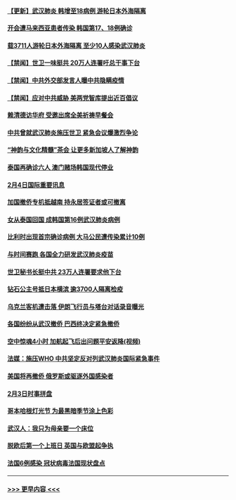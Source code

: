 #### [【更新】武汉肺炎 韩增至18病例 游轮日本外海隔离](../pages/prog202/a102758911.md?t=02051511) 
#### [开会遭马来西亚患者传染 韩国第17、18例确诊](../pages/prog202/a102769600.md?t=02051511) 
#### [载3711人游轮日本外海隔离 至少10人感染武汉肺炎](../pages/prog202/a102769538.md?t=02051511) 
#### [【禁闻】世卫一味挺共 20万人连署吁总干事下台](../pages/prog202/a102769445.md?t=02051511) 
#### [【禁闻】中共外交部发言人曝中共隐瞒疫情](../pages/prog202/a102769400.md?t=02051511) 
#### [【禁闻】应对中共威胁 美两党智库提出近百倡议](../pages/prog202/a102769357.md?t=02051511) 
#### [赖清德访华府  受邀出席全美祈祷早餐会](../pages/prog202/a102769350.md?t=02051511) 
#### [中共曾就武汉肺炎施压世卫 紧急会议爆激烈争论](../pages/prog202/a102769312.md?t=02051511) 
#### [“神韵与文化精髓”茶会 让更多新加坡人了解神韵](../pages/prog202/a102769286.md?t=02051511) 
#### [泰国再确诊六人 澳门赌场韩国现代停业](../pages/prog202/a102769239.md?t=02051511) 
#### [2月4日国际重要讯息](../pages/prog202/a102768884.md?t=02051511) 
#### [加国撤侨专机抵越南 持永居签证者或可撤离](../pages/prog202/a102768877.md?t=02051511) 
#### [女从泰国回国 成韩国第16例武汉肺炎病例](../pages/prog202/a102768669.md?t=02051511) 
#### [比利时出现首宗确诊病例 大马公民遭传染累计10例](../pages/prog202/a102768824.md?t=02051511) 
#### [与时间赛跑 各国全力研发武汉肺炎疫苗](../pages/prog202/a102768738.md?t=02051511) 
#### [世卫秘书长挺中共 23万人连署要求他下台](../pages/prog202/a102768717.md?t=02051511) 
#### [钻石公主号抵日本横滨 逾3700人隔离检疫](../pages/prog202/a102768714.md?t=02051511) 
#### [乌克兰客机遭击落 伊朗飞行员与塔台对话录音曝光](../pages/prog202/a102768645.md?t=02051511) 
#### [各国纷纷从武汉撤侨 巴西终决定紧急撤侨](../pages/prog202/a102768630.md?t=02051511) 
#### [空中惊魂4小时 加航起飞后出问题平安返降(视频)](../pages/prog202/a102768601.md?t=02051511) 
#### [法媒：施压WHO 中共坚定反对列武汉肺炎国际紧急事件](../pages/prog202/a102768584.md?t=02051511) 
#### [美国将再撤侨 俄罗斯或驱逐外国感染者](../pages/prog202/a102768247.md?t=02051511) 
#### [2月3日时事拼盘](../pages/prog202/a102768402.md?t=02051511) 
#### [哥本哈根灯光节 为最黑暗季节涂上色彩](../pages/prog202/a102768369.md?t=02051511) 
#### [武汉人：我只为母亲要一个床位](../pages/prog202/a102768250.md?t=02051511) 
#### [脱欧后第一个上班日 英国与欧盟起争执](../pages/prog202/a102768252.md?t=02051511) 
#### [法国6例感染 冠状病毒法国现状盘点](../pages/prog202/a102768157.md?t=02051511) 

----
#### [ >>> 更早内容 <<< ](../indexes/prog202-earlier.md)
